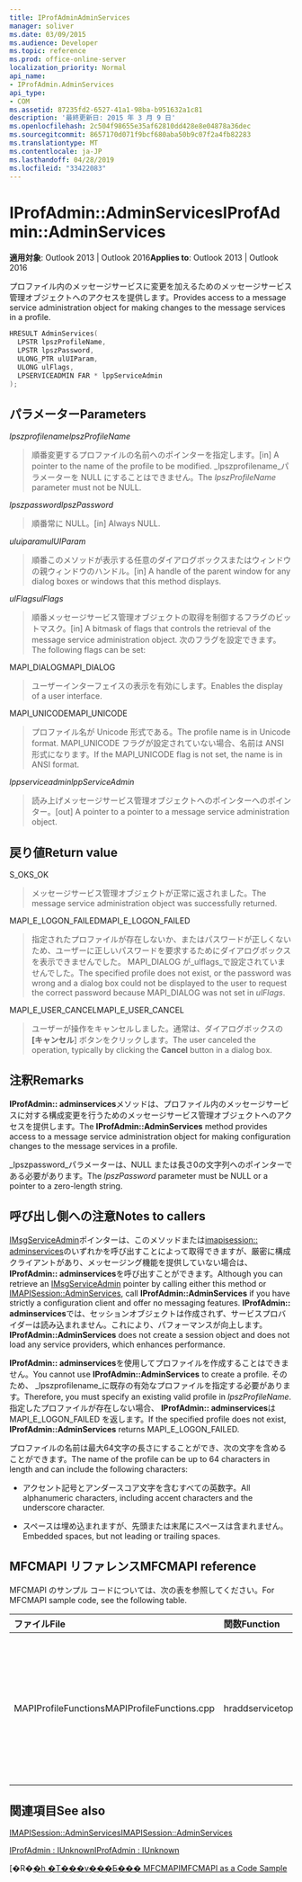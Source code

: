 ```yaml
---
title: IProfAdminAdminServices
manager: soliver
ms.date: 03/09/2015
ms.audience: Developer
ms.topic: reference
ms.prod: office-online-server
localization_priority: Normal
api_name:
- IProfAdmin.AdminServices
api_type:
- COM
ms.assetid: 87235fd2-6527-41a1-98ba-b951632a1c81
description: '最終更新日: 2015 年 3 月 9 日'
ms.openlocfilehash: 2c504f98655e35af62810dd428e8e04878a36dec
ms.sourcegitcommit: 8657170d071f9bcf680aba50b9c07f2a4fb82283
ms.translationtype: MT
ms.contentlocale: ja-JP
ms.lasthandoff: 04/28/2019
ms.locfileid: "33422083"
---
```

# <a name="iprofadminadminservices"></a><span data-ttu-id="8e51b-103">IProfAdmin::AdminServices</span><span class="sxs-lookup"><span data-stu-id="8e51b-103">IProfAdmin::AdminServices</span></span>

  
  
<span data-ttu-id="8e51b-104">**適用対象**: Outlook 2013 | Outlook 2016</span><span class="sxs-lookup"><span data-stu-id="8e51b-104">**Applies to**: Outlook 2013 | Outlook 2016</span></span> 
  
<span data-ttu-id="8e51b-105">プロファイル内のメッセージサービスに変更を加えるためのメッセージサービス管理オブジェクトへのアクセスを提供します。</span><span class="sxs-lookup"><span data-stu-id="8e51b-105">Provides access to a message service administration object for making changes to the message services in a profile.</span></span>
  
```cpp
HRESULT AdminServices(
  LPSTR lpszProfileName,
  LPSTR lpszPassword,
  ULONG_PTR ulUIParam,
  ULONG ulFlags,
  LPSERVICEADMIN FAR * lppServiceAdmin
);
```

## <a name="parameters"></a><span data-ttu-id="8e51b-106">パラメーター</span><span class="sxs-lookup"><span data-stu-id="8e51b-106">Parameters</span></span>

 <span data-ttu-id="8e51b-107">_lpszprofilename_</span><span class="sxs-lookup"><span data-stu-id="8e51b-107">_lpszProfileName_</span></span>
  
> <span data-ttu-id="8e51b-108">順番変更するプロファイルの名前へのポインターを指定します。</span><span class="sxs-lookup"><span data-stu-id="8e51b-108">[in] A pointer to the name of the profile to be modified.</span></span> <span data-ttu-id="8e51b-109">_lpszprofilename_パラメーターを NULL にすることはできません。</span><span class="sxs-lookup"><span data-stu-id="8e51b-109">The  _lpszProfileName_ parameter must not be NULL.</span></span> 
    
 <span data-ttu-id="8e51b-110">_lpszpassword_</span><span class="sxs-lookup"><span data-stu-id="8e51b-110">_lpszPassword_</span></span>
  
> <span data-ttu-id="8e51b-111">順番常に NULL。</span><span class="sxs-lookup"><span data-stu-id="8e51b-111">[in] Always NULL.</span></span> 
    
 <span data-ttu-id="8e51b-112">_uluiparam_</span><span class="sxs-lookup"><span data-stu-id="8e51b-112">_ulUIParam_</span></span>
  
> <span data-ttu-id="8e51b-113">順番このメソッドが表示する任意のダイアログボックスまたはウィンドウの親ウィンドウのハンドル。</span><span class="sxs-lookup"><span data-stu-id="8e51b-113">[in] A handle of the parent window for any dialog boxes or windows that this method displays.</span></span>
    
 <span data-ttu-id="8e51b-114">_ulFlags_</span><span class="sxs-lookup"><span data-stu-id="8e51b-114">_ulFlags_</span></span>
  
> <span data-ttu-id="8e51b-115">順番メッセージサービス管理オブジェクトの取得を制御するフラグのビットマスク。</span><span class="sxs-lookup"><span data-stu-id="8e51b-115">[in] A bitmask of flags that controls the retrieval of the message service administration object.</span></span> <span data-ttu-id="8e51b-116">次のフラグを設定できます。</span><span class="sxs-lookup"><span data-stu-id="8e51b-116">The following flags can be set:</span></span>
    
<span data-ttu-id="8e51b-117">MAPI_DIALOG</span><span class="sxs-lookup"><span data-stu-id="8e51b-117">MAPI_DIALOG</span></span> 
  
> <span data-ttu-id="8e51b-118">ユーザーインターフェイスの表示を有効にします。</span><span class="sxs-lookup"><span data-stu-id="8e51b-118">Enables the display of a user interface.</span></span> 
    
<span data-ttu-id="8e51b-119">MAPI_UNICODE</span><span class="sxs-lookup"><span data-stu-id="8e51b-119">MAPI_UNICODE</span></span> 
  
> <span data-ttu-id="8e51b-120">プロファイル名が Unicode 形式である。</span><span class="sxs-lookup"><span data-stu-id="8e51b-120">The profile name is in Unicode format.</span></span> <span data-ttu-id="8e51b-121">MAPI_UNICODE フラグが設定されていない場合、名前は ANSI 形式になります。</span><span class="sxs-lookup"><span data-stu-id="8e51b-121">If the MAPI_UNICODE flag is not set, the name is in ANSI format.</span></span>
    
 <span data-ttu-id="8e51b-122">_lppserviceadmin_</span><span class="sxs-lookup"><span data-stu-id="8e51b-122">_lppServiceAdmin_</span></span>
  
> <span data-ttu-id="8e51b-123">読み上げメッセージサービス管理オブジェクトへのポインターへのポインター。</span><span class="sxs-lookup"><span data-stu-id="8e51b-123">[out] A pointer to a pointer to a message service administration object.</span></span>
    
## <a name="return-value"></a><span data-ttu-id="8e51b-124">戻り値</span><span class="sxs-lookup"><span data-stu-id="8e51b-124">Return value</span></span>

<span data-ttu-id="8e51b-125">S_OK</span><span class="sxs-lookup"><span data-stu-id="8e51b-125">S_OK</span></span> 
  
> <span data-ttu-id="8e51b-126">メッセージサービス管理オブジェクトが正常に返されました。</span><span class="sxs-lookup"><span data-stu-id="8e51b-126">The message service administration object was successfully returned.</span></span>
    
<span data-ttu-id="8e51b-127">MAPI_E_LOGON_FAILED</span><span class="sxs-lookup"><span data-stu-id="8e51b-127">MAPI_E_LOGON_FAILED</span></span> 
  
> <span data-ttu-id="8e51b-128">指定されたプロファイルが存在しないか、またはパスワードが正しくないため、ユーザーに正しいパスワードを要求するためにダイアログボックスを表示できませんでした。 MAPI_DIALOG が_ulflags_で設定されていませんでした。</span><span class="sxs-lookup"><span data-stu-id="8e51b-128">The specified profile does not exist, or the password was wrong and a dialog box could not be displayed to the user to request the correct password because MAPI_DIALOG was not set in  _ulFlags_.</span></span>
    
<span data-ttu-id="8e51b-129">MAPI_E_USER_CANCEL</span><span class="sxs-lookup"><span data-stu-id="8e51b-129">MAPI_E_USER_CANCEL</span></span> 
  
> <span data-ttu-id="8e51b-130">ユーザーが操作をキャンセルしました。通常は、ダイアログボックスの **[キャンセル**] ボタンをクリックします。</span><span class="sxs-lookup"><span data-stu-id="8e51b-130">The user canceled the operation, typically by clicking the **Cancel** button in a dialog box.</span></span> 
    
## <a name="remarks"></a><span data-ttu-id="8e51b-131">注釈</span><span class="sxs-lookup"><span data-stu-id="8e51b-131">Remarks</span></span>

<span data-ttu-id="8e51b-132">**IProfAdmin:: adminservices**メソッドは、プロファイル内のメッセージサービスに対する構成変更を行うためのメッセージサービス管理オブジェクトへのアクセスを提供します。</span><span class="sxs-lookup"><span data-stu-id="8e51b-132">The **IProfAdmin::AdminServices** method provides access to a message service administration object for making configuration changes to the message services in a profile.</span></span> 
  
 <span data-ttu-id="8e51b-133">_lpszpassword_パラメーターは、NULL または長さ0の文字列へのポインターである必要があります。</span><span class="sxs-lookup"><span data-stu-id="8e51b-133">The  _lpszPassword_ parameter must be NULL or a pointer to a zero-length string.</span></span> 
  
## <a name="notes-to-callers"></a><span data-ttu-id="8e51b-134">呼び出し側への注意</span><span class="sxs-lookup"><span data-stu-id="8e51b-134">Notes to callers</span></span>

<span data-ttu-id="8e51b-135">[IMsgServiceAdmin](imsgserviceadminiunknown.md)ポインターは、このメソッドまたは[imapisession:: adminservices](imapisession-adminservices.md)のいずれかを呼び出すことによって取得できますが、厳密に構成クライアントがあり、メッセージング機能を提供していない場合は、 **IProfAdmin:: adminservices**を呼び出すことができます。</span><span class="sxs-lookup"><span data-stu-id="8e51b-135">Although you can retrieve an [IMsgServiceAdmin](imsgserviceadminiunknown.md) pointer by calling either this method or [IMAPISession::AdminServices](imapisession-adminservices.md), call **IProfAdmin::AdminServices** if you have strictly a configuration client and offer no messaging features.</span></span> <span data-ttu-id="8e51b-136">**IProfAdmin:: adminservices**では、セッションオブジェクトは作成されず、サービスプロバイダーは読み込まれません。これにより、パフォーマンスが向上します。</span><span class="sxs-lookup"><span data-stu-id="8e51b-136">**IProfAdmin::AdminServices** does not create a session object and does not load any service providers, which enhances performance.</span></span> 
  
<span data-ttu-id="8e51b-137">**IProfAdmin:: adminservices**を使用してプロファイルを作成することはできません。</span><span class="sxs-lookup"><span data-stu-id="8e51b-137">You cannot use **IProfAdmin::AdminServices** to create a profile.</span></span> <span data-ttu-id="8e51b-138">そのため、 _lpszprofilename_に既存の有効なプロファイルを指定する必要があります。</span><span class="sxs-lookup"><span data-stu-id="8e51b-138">Therefore, you must specify an existing valid profile in  _lpszProfileName_.</span></span> <span data-ttu-id="8e51b-139">指定したプロファイルが存在しない場合、 **IProfAdmin:: adminservices**は MAPI_E_LOGON_FAILED を返します。</span><span class="sxs-lookup"><span data-stu-id="8e51b-139">If the specified profile does not exist, **IProfAdmin::AdminServices** returns MAPI_E_LOGON_FAILED.</span></span> 
  
<span data-ttu-id="8e51b-140">プロファイルの名前は最大64文字の長さにすることができ、次の文字を含めることができます。</span><span class="sxs-lookup"><span data-stu-id="8e51b-140">The name of the profile can be up to 64 characters in length and can include the following characters:</span></span>
  
- <span data-ttu-id="8e51b-141">アクセント記号とアンダースコア文字を含むすべての英数字。</span><span class="sxs-lookup"><span data-stu-id="8e51b-141">All alphanumeric characters, including accent characters and the underscore character.</span></span> 
    
- <span data-ttu-id="8e51b-142">スペースは埋め込まれますが、先頭または末尾にスペースは含まれません。</span><span class="sxs-lookup"><span data-stu-id="8e51b-142">Embedded spaces, but not leading or trailing spaces.</span></span>
    
## <a name="mfcmapi-reference"></a><span data-ttu-id="8e51b-143">MFCMAPI リファレンス</span><span class="sxs-lookup"><span data-stu-id="8e51b-143">MFCMAPI reference</span></span>

<span data-ttu-id="8e51b-144">MFCMAPI のサンプル コードについては、次の表を参照してください。</span><span class="sxs-lookup"><span data-stu-id="8e51b-144">For MFCMAPI sample code, see the following table.</span></span>
  
|<span data-ttu-id="8e51b-145">**ファイル**</span><span class="sxs-lookup"><span data-stu-id="8e51b-145">**File**</span></span>|<span data-ttu-id="8e51b-146">**関数**</span><span class="sxs-lookup"><span data-stu-id="8e51b-146">**Function**</span></span>|<span data-ttu-id="8e51b-147">**コメント**</span><span class="sxs-lookup"><span data-stu-id="8e51b-147">**Comment**</span></span>|
|:-----|:-----|:-----|
|<span data-ttu-id="8e51b-148">MAPIProfileFunctions</span><span class="sxs-lookup"><span data-stu-id="8e51b-148">MAPIProfileFunctions.cpp</span></span>  <br/> | <span data-ttu-id="8e51b-149">hraddservicetoprofile</span><span class="sxs-lookup"><span data-stu-id="8e51b-149">HrAddServiceToProfile</span></span>  <br/> |<span data-ttu-id="8e51b-150">mfcmapi は、 **IProfAdmin:: adminservices**メソッドを使用して、選択されたプロファイルのメッセージサービス管理オブジェクトを開き、サービスを追加します。</span><span class="sxs-lookup"><span data-stu-id="8e51b-150">MFCMAPI uses the **IProfAdmin::AdminServices** method to open a message service administration object for the selected profile to add services.</span></span>  <br/> |
   
## <a name="see-also"></a><span data-ttu-id="8e51b-151">関連項目</span><span class="sxs-lookup"><span data-stu-id="8e51b-151">See also</span></span>



[<span data-ttu-id="8e51b-152">IMAPISession::AdminServices</span><span class="sxs-lookup"><span data-stu-id="8e51b-152">IMAPISession::AdminServices</span></span>](imapisession-adminservices.md)
  
[<span data-ttu-id="8e51b-153">IProfAdmin : IUnknown</span><span class="sxs-lookup"><span data-stu-id="8e51b-153">IProfAdmin : IUnknown</span></span>](iprofadminiunknown.md)


<span data-ttu-id="8e51b-154">[�R�[�h �T���v���Ƃ��� MFCMAPI](mfcmapi-as-a-code-sample.md)</span><span class="sxs-lookup"><span data-stu-id="8e51b-154">[MFCMAPI as a Code Sample](mfcmapi-as-a-code-sample.md)</span></span>

